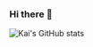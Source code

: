 ### Hi there 👋

<!--
**kai98/kai98** is a ✨ _special_ ✨ repository because its `README.md` (this file) appears on your GitHub profile.



Here are some ideas to get you started:

- 🔭 I’m currently working on ...
- 🌱 I’m currently learning ...
- 👯 I’m looking to collaborate on ...
- 🤔 I’m looking for help with ...
- 💬 Ask me about ...
- 📫 How to reach me: ...
- 😄 Pronouns: ...
- ⚡ Fun fact: ...
-->

![Kai's GitHub stats](https://github-readme-stats.vercel.app/api?username=kai98&?count_private=true&show_icons=true)

<!-- ![Top Langs](https://github-readme-stats.vercel.app/api/top-langs/?username=kai98&langs_count=3) -->
